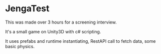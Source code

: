 # JengaTest

This was made over 3 hours for a screening interview.

It's a small game on Unity3D with c# scripting.

It uses prefabs and runtime instantiating, RestAPI call to fetch data, some basic physics.
